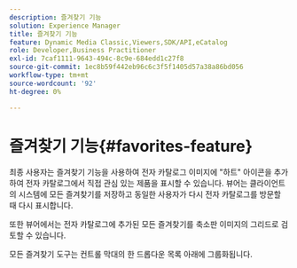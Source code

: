 ```yaml
---
description: 즐겨찾기 기능
solution: Experience Manager
title: 즐겨찾기 기능
feature: Dynamic Media Classic,Viewers,SDK/API,eCatalog
role: Developer,Business Practitioner
exl-id: 7caf1111-9643-494c-8c9e-684edd1c27f8
source-git-commit: 1ec8b59f442eb96c6c3f5f1405d57a38a86bd056
workflow-type: tm+mt
source-wordcount: '92'
ht-degree: 0%

---
```


# 즐겨찾기 기능{#favorites-feature}

최종 사용자는 즐겨찾기 기능을 사용하여 전자 카탈로그 이미지에 &quot;하트&quot; 아이콘을 추가하여 전자 카탈로그에서 직접 관심 있는 제품을 표시할 수 있습니다. 뷰어는 클라이언트의 시스템에 모든 즐겨찾기를 저장하고 동일한 사용자가 다시 전자 카탈로그를 방문할 때 다시 표시합니다.

또한 뷰어에서는 전자 카탈로그에 추가된 모든 즐겨찾기를 축소판 이미지의 그리드로 검토할 수 있습니다.

모든 즐겨찾기 도구는 컨트롤 막대의 한 드롭다운 목록 아래에 그룹화됩니다.
